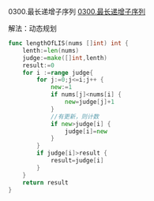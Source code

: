 0300.最长递增子序列
[0300.最长递增子序列](https://leetcode-cn.com/problems/longest-increasing-subsequence/)

解法：动态规划

```go
func lengthOfLIS(nums []int) int {
	lenth:=len(nums)
	judge:=make([]int,lenth)
	result:=0
	for i :=range judge{
		for j:=0;j<=i;j++ {
			new:=1
			if nums[j]<nums[i] {
				new=judge[j]+1
			}
			//有更新，则计数
			if new>judge[i] {
				judge[i]=new
			}
		}
		if judge[i]>result {
			result=judge[i]
		}
	}
	return result
}
```
